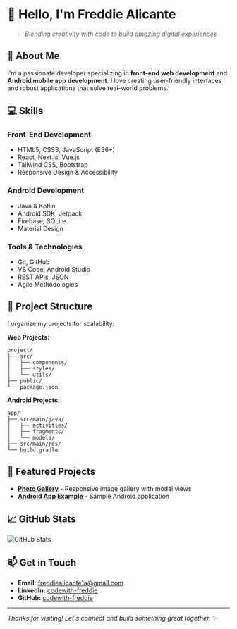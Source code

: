 # 👋 Hello, I'm Freddie Alicante

> *Blending creativity with code to build amazing digital experiences*

## 🚀 About Me

I'm a passionate developer specializing in **front-end web development** and **Android mobile app development**. I love creating user-friendly interfaces and robust applications that solve real-world problems.

## 💻 Skills

### Front-End Development
- HTML5, CSS3, JavaScript (ES6+)
- React, Next.js, Vue.js
- Tailwind CSS, Bootstrap
- Responsive Design & Accessibility

### Android Development
- Java & Kotlin
- Android SDK, Jetpack
- Firebase, SQLite
- Material Design

### Tools & Technologies
- Git, GitHub
- VS Code, Android Studio
- REST APIs, JSON
- Agile Methodologies

## 📂 Project Structure

I organize my projects for scalability:

**Web Projects:**
```
project/
├── src/
│   ├── components/
│   ├── styles/
│   └── utils/
├── public/
└── package.json
```

**Android Projects:**
```
app/
├── src/main/java/
│   ├── activities/
│   ├── fragments/
│   └── models/
├── src/main/res/
└── build.gradle
```

## 🌟 Featured Projects

- **[Photo Gallery](https://github.com/codewith-freddie/photo-gallery)** - Responsive image gallery with modal views
- **[Android App Example](https://github.com/codewith-freddie/android-app)** - Sample Android application

## 📈 GitHub Stats

![GitHub Stats](https://github-readme-stats.vercel.app/api?username=codewith-freddie&show_icons=true&theme=merko)

## 📫 Get in Touch

- **Email:** freddiealicante1a@gmail.com
- **LinkedIn:** [codewith-freddie](https://www.linkedin.com/in/codewith-freddie/)
- **GitHub:** [codewith-freddie](https://github.com/codewith-freddie)

---

*Thanks for visiting! Let's connect and build something great together.* ✨
